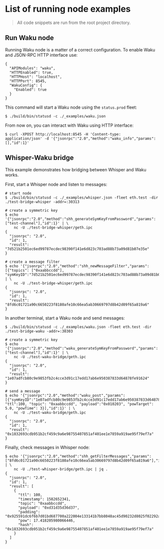 # List of running node examples

> All code snippets are run from the root project directory.

## Run Waku node

Running Waku node is a matter of a correct configuration. To enable Waku and JSON-RPC HTTP interface use:
```shell script
{
  "APIModules": "waku",
  "HTTPEnabled": true,
  "HTTPHost": "localhost",
  "HTTPPort": 8545,
  "WakuConfig": {
    "Enabled": true
  }
}
```

This command will start a Waku node using the `status.prod` fleet:
```shell script
$ ./build/bin/statusd -c ./_examples/waku.json
```

From now on, you can interact with Waku using HTTP interface:
```shell script
$ curl -XPOST http://localhost:8545 -H 'Content-type: application/json' -d '{"jsonrpc":"2.0","method":"waku_info","params":[],"id":1}'
```

## Whisper-Waku bridge

This example demonstrates how bridging between Whisper and Waku works.

First, start a Whisper node and listen to messages:
```shell script
# start node
$ ./build/bin/statusd -c ./_examples/whisper.json -fleet eth.test -dir ./test-bridge-whisper -addr=:30313

# create a symmetric key
$ echo '{"jsonrpc":"2.0","method":"shh_generateSymKeyFromPassword","params":["test-channel"],"id":1}' | \
    nc -U ./test-bridge-whisper/geth.ipc
{
  "jsonrpc": "2.0",
  "id": 1,
  "result": "7d521b2501ec6ed99787ecdec98390f141e6d823c703ad88b73a09d81b07e35e"
}

# create a message filter
$ echo '{"jsonrpc":"2.0","method":"shh_newMessageFilter","params":[{"topics": ["0xaabbccdd"], "symKeyID":"7d521b2501ec6ed99787ecdec98390f141e6d823c703ad88b73a09d81b07e35e"}],"id":1}' | \
    nc -U ./test-bridge-whisper/geth.ipc
{
  "jsonrpc": "2.0",
  "id": 1,
  "result": "8fd6c01721a90c6650223f8180afe10c66ea5ab30669797d8b42d09f65a819a6"
}
```

In another terminal, start a Waku node and send messages:
```shell script
$ ./build/bin/statusd -c ./_examples/waku.json -fleet eth.test -dir ./test-bridge-waku -addr=:30303

# create a symmetric key
$ echo '{"jsonrpc":"2.0","method":"waku_generateSymKeyFromPassword","params":["test-channel"],"id":1}' | \
    nc -U ./test-waku-bridge/geth.ipc
{
  "jsonrpc": "2.0",
  "id": 1,
  "result": "1e07adfcb80c9e9853fb2c4cce3d91c17edd17ab6e950387833d64878fe91624"
}

# send a message
$ echo '{"jsonrpc":"2.0","method":"waku_post","params":[{"symKeyID":"1e07adfcb80c9e9853fb2c4cce3d91c17edd17ab6e950387833d64878fe91624", "ttl":100, "topic": "0xaabbccdd", "payload":"0x010203", "powTarget": 5.0, "powTime": 3}],"id":1}' | \
    nc -U ./test-waku-bridge/geth.ipc
{
  "jsonrpc": "2.0",
  "id": 1,
  "result": "0x1832693cdb951b2cf459c9a6e98755407851af401ee1e7859a919ae95f79ef7a"
}
```

Finally, check messages in Whisper node:
```shell script
$ echo '{"jsonrpc":"2.0","method":"shh_getFilterMessages","params":["8fd6c01721a90c6650223f8180afe10c66ea5ab30669797d8b42d09f65a819a6"],"id":1}' | \
    nc -U ./test-whisper-bridge/geth.ipc | jq .
{
  "jsonrpc": "2.0",
  "id": 1,
  "result": [
    {
      "ttl": 100,
      "timestamp": 1582652341,
      "topic": "0xaabbccdd",
      "payload": "0xd31d35d36d37",
      "padding": "0x925591dc6f6b7d01bd687700a222004e133141b7bb8048ac45d90232d8025f02292aa83befe91fe8ec46a47e7bcfb09d8f2d3529afe4e1835315351248b6735a190c9915b021e54de1975ac9d801aff9dec7bfee4cbe9245c3caca70694fa95718e17f8a5b8385bfc3e7196328cdb4fe722e49368c308c35fe73573c639a54b944bc2e35b080b9d36e7d298340bed253be3a26ac609e19df25de90fd9ab4237423772077046805f8dc3d5ad028cc602fd687e98cbb2c4226cba54b7c3e28f6d22bee510db445fe64bfcc996ddcc40423e1fc9e7fd39e2c0b838ded69c451022fe9202b386d9bd17d47d33942c60172f22ab0d38675b0d92c",
      "pow": 17.418205980066446,
      "hash": "0x1832693cdb951b2cf459c9a6e98755407851af401ee1e7859a919ae95f79ef7a"
    }
  ]
}
```

